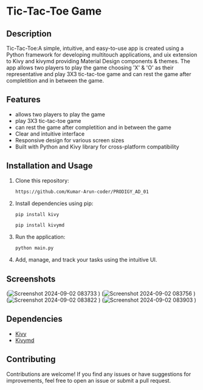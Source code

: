 # Tic-Tac-Toe Game


## Description

Tic-Tac-Toe:A simple, intuitive, and easy-to-use app is created using a Python framework for developing multitouch applications, and uix extension to Kivy and kivymd providing Material Design components & themes. The app allows two players to play the game choosing 'X' & 'O' as their representative and play 3X3 tic-tac-toe game and can rest the game after completition and in between the game.

## Features

- allows two players to play the game
- play 3X3 tic-tac-toe game
- can rest the game after completition and in between the game
- Clear and intuitive interface
- Responsive design for various screen sizes
- Built with Python and Kivy library for cross-platform compatibility


## Installation and Usage

1. Clone this repository:

   ```bash
   https://github.com/Kumar-Arun-coder/PRODIGY_AD_01
   ```

2. Install dependencies using pip:

   ```bash
   pip install kivy 
   ```
   ```bash
   pip install kivymd
   ```

3. Run the application:

   ```bash
   python main.py
   ```

4. Add, manage, and track your tasks using the intuitive UI.

## Screenshots

(![Screenshot 2024-09-02 083733](https://github.com/user-attachments/assets/0632b46b-4481-40b5-a383-df00293c5a65)
)
(![Screenshot 2024-09-02 083756](https://github.com/user-attachments/assets/10875ddc-ad8e-4a59-be0a-ca6463639df8)
)
(![Screenshot 2024-09-02 083822](https://github.com/user-attachments/assets/a158020e-eb06-443e-9ae5-80f2a227f96a)
)
(![Screenshot 2024-09-02 083903](https://github.com/user-attachments/assets/3b0d9887-5f9c-4702-b822-a2102148a6fc)
)
## Dependencies

- [Kivy](https://kivy.org/)
- [Kivymd](https://kivymd.org/)

## Contributing

Contributions are welcome! If you find any issues or have suggestions for improvements, feel free to open an issue or submit a pull request.

